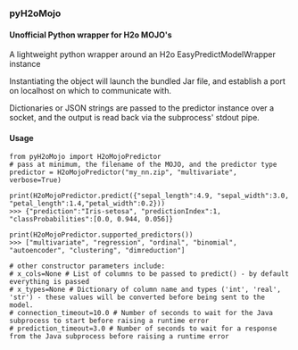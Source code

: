 ### pyH2oMojo

#### Unofficial Python wrapper for H2o MOJO's

A lightweight python wrapper around an H2o EasyPredictModelWrapper instance

Instantiating the object will launch the bundled Jar file, and establish a port on localhost on which to communicate with.

Dictionaries or JSON strings are passed to the predictor instance over a socket, and the output is read back via the subprocess' stdout pipe.

#### Usage

```
from pyH2oMojo import H2oMojoPredictor
# pass at minimum, the filename of the MOJO, and the predictor type
predictor = H2oMojoPredictor("my_nn.zip", "multivariate", verbose=True)

print(H2oMojoPredictor.predict({"sepal_length":4.9, "sepal_width":3.0, "petal_length":1.4,"petal_width":0.2}))
>>> {"prediction":"Iris-setosa", "predictionIndex":1, "classProbabilities":[0.0, 0.944, 0.056]}

print(H2oMojoPredictor.supported_predictors())
>>> ["multivariate", "regression", "ordinal", "binomial", "autoencoder", "clustering", "dimreduction"]

# other constructor parameters include:
# x_cols=None # List of columns to be passed to predict() - by default everything is passed
# x_types=None # Dictionary of column name and types ('int', 'real', 'str') - these values will be converted before being sent to the model. 
# connection_timeout=10.0 # Number of seconds to wait for the Java subprocess to start before raising a runtime error
# prediction_timeout=3.0 # Number of seconds to wait for a response from the Java subprocess before raising a runtime error
```